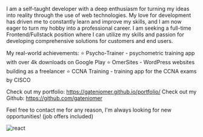I am a self-taught developer with a deep enthusiasm for turning my ideas into reality through the use of web technologies. My love for development has driven me to constantly learn and improve my skills, and I am now eager to turn my hobby into a professional career. I am seeking a full-time Frontend/Fullstack position where I can utilize my skills and passion for developing comprehensive solutions for customers and end users. 

My real-world achievements:
⭐ Psycho-Trainer - psychometric training app with over 4k downloads on Google Play
⭐ OmerSites - WordPress websites building as a freelancer
⭐ CCNA Training - training app for the CCNA exams by CISCO

Check out my portfolio: https://gateniomer.github.io/portfolio/
Check out my Github: https://github.com/gateniomer

Feel free to contact me for any reason, I'm always looking for new opportunities! (job offers included)

![react](https://img.shields.io/badge/React-blue)
